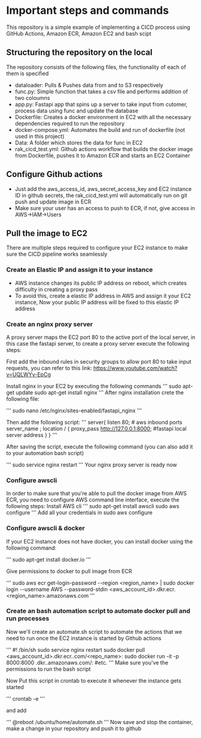 # Important steps and commands
This repository is a simple example of implementing a CICD process using GitHub Actions, Amazon ECR, Amazon EC2 and bash scipt
## Structuring the repository on the local
The repository consists of the following files, the functionality of each of them is specified

* dataloader: Pulls & Pushes data from and to S3 respectively
* func.py: Simple function that takes a csv file and performs addition of two coloumns 
* app.py: Fastapi app that spins up a server to take input from cutomer, process data using func and update the database
* Dockerfile: Creates a docker environment in EC2 with all the necessary dependencies required to run the repository
* docker-compose.yml: Automates the build and run of dockerfile (not used in this project)
* Data: A folder which stores the data for func in EC2
* rak_cicd_test.yml: Github actions workflow that builds the docker image from Dockerfile, pushes it to Amazon ECR and starts an EC2 Container

## Configure Github actions 

* Just add the aws_access_id, aws_secret_access_key and EC2 instance ID in github secrets, the rak_cicd_test.yml will automatically run on git push and update image in ECR
* Make sure your user has an access to push to ECR, if not, give access in AWS->IAM->Users

## Pull the image to EC2

There are multiple steps required to configure your EC2 instance to make sure the CICD pipeline works seamlessly

### Create an Elastic IP and assign it to your instance 

* AWS instance changes its public IP address on reboot, which creates difficulty in creating a proxy pass
* To avoid this, create a elastic IP address in AWS and assign it your EC2 instance, Now your public IP address will be fixed to this elastic IP address 

### Create an nginx proxy server 

A proxy server maps the EC2 port 80 to the active port of the local server, in this case the fastapi server, to create a proxy server execute the following steps:

First add the inbound rules in security groups to allow port 80 to take input requests, you can refer to this link: https://www.youtube.com/watch?v=UQLWYy-EpCg

Install nginx in your EC2 by executing the following commands 
'''
sudo apt-get update
sudo apt-get install nginx
'''
After nginx installation crete the following file:

'''
sudo nano /etc/nginx/sites-enabled/fastapi_nginx 
'''

Then add the following script: 
'''
server{
        listen 80; # aws inbound ports
        server_name <put aws public IP address>;
        location / {
                proxy_pass http://127.0.0.1:8000; #fastapi local server address
        }
}
'''

After saving the script, execute the following command (you can also add it to your automation bash script)

'''
sudo service nginx restart
'''
Your nginx proxy server is ready now 

### Configure awscli 

In order to make sure that you're able to pull the docker image from AWS ECR, you need to configure AWS command line interface, execute the following steps:
Install AWS cli
'''
sudo apt-get install awscli
sudo aws configure
'''
Add all your credentials in sudo aws configure


### Configure awscli & docker

If your EC2 instance does not have docker, you can install docker using the following command:

'''
sudo apt-get install docker.io
'''

Give permissions to docker to pull image from ECR

'''
sudo aws ecr get-login-password --region <region_name> | sudo docker login --username AWS --password-stdin <aws_account_id>.dkr.ecr.<region_name>.amazonaws.com
'''

### Create an bash automation script to automate docker pull and run processes

Now we'll create an automate.sh script to automate the actions that we need to run once the EC2 instance is started by Github actions 

'''
#! /bin/sh
sudo service nginx restart
sudo docker pull <aws_account_id>.dkr.ecr.<your region>.com/<repo_name>:<tag>
sudo docker run -it -p 8000:8000 <aws account id>.dkr.<region name>.amazonaws.com/<repo name>:<tag> 
#etc.
'''
Make sure  you've the permissions to run the bash script

Now Put this script in crontab to execute it whenever the instance gets started

'''
crontab -e 
'''

and add

'''
@reboot /ubuntu/home/automate.sh
'''
Now save and stop the container, make a change in your repository and push it to github
